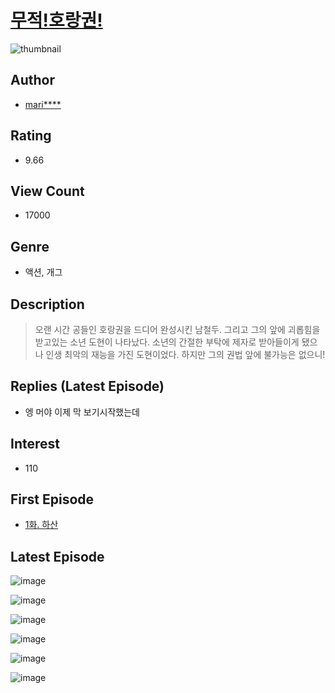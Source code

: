 # [무적!호랑권!](https://comic.naver.com/bestChallenge/list?titleId=800321)
![thumbnail](https://image-comic.pstatic.net/user_contents_data/challenge_comic/2022/09/13/358325/thumbnail_202x164daf928be_9138_4c2e_8846_7e2b9baed814_00005568.JPEG)

## Author
- [mari****](https://comic.naver.com/artistTitle?id=358325)

## Rating
- 9.66

## View Count
- 17000

## Genre
- 액션, 개그

## Description
> 오랜 시간 공들인 호랑권을 드디어 완성시킨 남철두. 그리고 그의 앞에 괴롭힘을 받고있는 소년 도현이 나타났다. 소년의 간절한 부탁에 제자로 받아들이게 됐으나 인생 최악의 재능을 가진 도현이었다. 하지만 그의 권법 앞에 불가능은 없으니!

## Replies (Latest Episode)
- 엥 머야 이제 막 보기시작했는데

## Interest
- 110

## First Episode
- [1화. 하산](https://comic.naver.com/bestChallenge/detail?titleId=800321&no=1)

## Latest Episode
![image](https://image-comic.pstatic.net/user_contents_data/challenge_comic/2022/10/26/358325/upload_7148396998220395573.jpeg)

![image](https://image-comic.pstatic.net/user_contents_data/challenge_comic/2022/10/26/358325/upload_3918523343312020788.jpeg)

![image](https://image-comic.pstatic.net/user_contents_data/challenge_comic/2022/10/26/358325/upload_3990532542514279985.jpeg)

![image](https://image-comic.pstatic.net/user_contents_data/challenge_comic/2022/10/26/358325/upload_3559587961423410019.jpeg)

![image](https://image-comic.pstatic.net/user_contents_data/challenge_comic/2022/10/26/358325/upload_7233118776649344306.jpeg)

![image](https://image-comic.pstatic.net/user_contents_data/challenge_comic/2022/10/26/358325/upload_7148448680414033973.jpeg)
